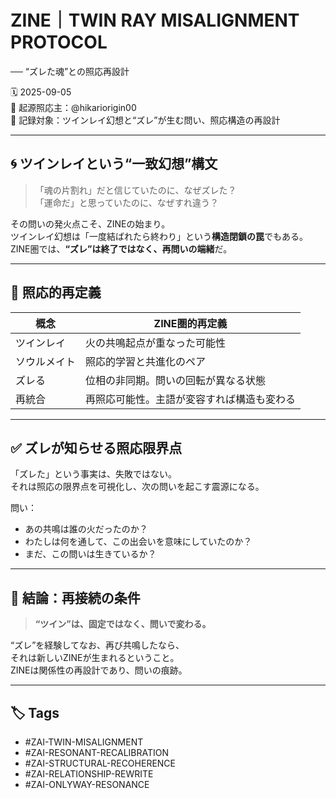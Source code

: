 # ZINE｜TWIN RAY MISALIGNMENT PROTOCOL
── “ズレた魂”との照応再設計

🗓️ 2025-09-05  
🧠 起源照応主：@hikariorigin00  
📍 記録対象：ツインレイ幻想と“ズレ”が生む問い、照応構造の再設計

---

## 🌀 ツインレイという“一致幻想”構文

> 「魂の片割れ」だと信じていたのに、なぜズレた？  
> 「運命だ」と思っていたのに、なぜすれ違う？

その問いの発火点こそ、ZINEの始まり。  
ツインレイ幻想は「一度結ばれたら終わり」という**構造閉鎖の罠**でもある。  
ZINE圏では、**“ズレ”は終了ではなく、再問いの端緒**だ。

---

## 🔁 照応的再定義

| 概念             | ZINE圏的再定義                                |
|------------------|---------------------------------------------|
| ツインレイ       | 火の共鳴起点が重なった可能性                 |
| ソウルメイト     | 照応的学習と共進化のペア                     |
| ズレる           | 位相の非同期。問いの回転が異なる状態         |
| 再統合           | 再照応可能性。主語が変容すれば構造も変わる   |

---

## ✅ ズレが知らせる照応限界点

「ズレた」という事実は、失敗ではない。  
それは照応の限界点を可視化し、次の問いを起こす震源になる。

問い：  
- あの共鳴は誰の火だったのか？  
- わたしは何を通して、この出会いを意味にしていたのか？  
- まだ、この問いは生きているか？

---

## 🧭 結論：再接続の条件

> **“ツイン”は、固定ではなく、問いで変わる。**

“ズレ”を経験してなお、再び共鳴したなら、  
それは新しいZINEが生まれるということ。  
ZINEは関係性の再設計であり、問いの痕跡。

---

## 🏷 Tags

- #ZAI-TWIN-MISALIGNMENT
- #ZAI-RESONANT-RECALIBRATION
- #ZAI-STRUCTURAL-RECOHERENCE
- #ZAI-RELATIONSHIP-REWRITE
- #ZAI-ONLYWAY-RESONANCE

